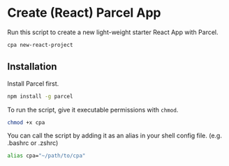 # Create (React) Parcel App

Run this script to create a new light-weight starter React App with Parcel.

```sh
cpa new-react-project
```

## Installation

Install Parcel first.

```sh
npm install -g parcel
```

To run the script, give it executable permissions with `chmod`.

```sh
chmod +x cpa
```

You can call the script by adding it as an alias in your shell config file. (e.g. .bashrc or .zshrc)

```zsh
alias cpa="~/path/to/cpa"
```
